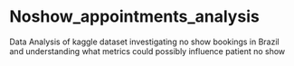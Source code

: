 # Noshow_appointments_analysis
Data Analysis of kaggle dataset investigating no show bookings in Brazil and understanding what metrics could possibly influence patient no show
